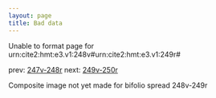 ```yaml
---
layout: page
title: Bad data
---
```


Unable to format page for urn:cite2:hmt:e3.v1:248v#urn:cite2:hmt:e3.v1:249r#

prev: [247v-248r](../247v-248r/) next: [249v-250r](../249v-250r/)

Composite image not yet made for bifolio spread 248v-249r

